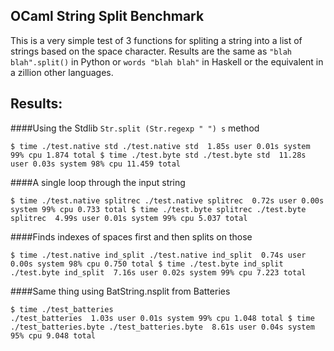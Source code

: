OCaml String Split Benchmark
---------------------------

This is a very simple test of 3 functions for spliting a string into a list of strings based on the space character.
Results are the same as `"blah blah".split()` in Python or `words "blah blah"` in Haskell or the equivalent in a zillion other languages.

Results:
-------

####Using the Stdlib `Str.split (Str.regexp " ") s` method

`
$ time ./test.native std
./test.native std  1.85s user 0.01s system 99% cpu 1.874 total
$ time ./test.byte std
./test.byte std  11.28s user 0.03s system 98% cpu 11.459 total
`

####A single loop through the input string

`
$ time ./test.native splitrec
./test.native splitrec  0.72s user 0.00s system 99% cpu 0.733 total
$ time ./test.byte splitrec
./test.byte splitrec  4.99s user 0.01s system 99% cpu 5.037 total
`

####Finds indexes of spaces first and then splits on those

`
$ time ./test.native ind_split
./test.native ind_split  0.74s user 0.00s system 98% cpu 0.750 total
$ time ./test.byte ind_split
./test.byte ind_split  7.16s user 0.02s system 99% cpu 7.223 total
`

####Same thing using BatString.nsplit from Batteries

`
$ time ./test_batteries                                                                     
./test_batteries  1.03s user 0.01s system 99% cpu 1.048 total
$ time ./test_batteries.byte
./test_batteries.byte  8.61s user 0.04s system 95% cpu 9.048 total
`

